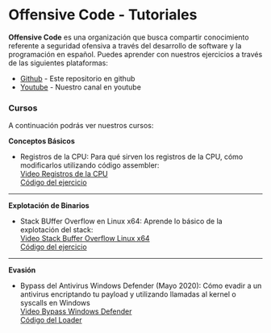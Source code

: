 # Offensive Code - Tutoriales

**Offensive Code** es una organización que busca compartir conocimiento referente a seguridad ofensiva a través del desarrollo de software y la programación en español. Puedes aprender con nuestros ejercicios a través de las siguientes plataformas: 

  * [Github] - Este repositorio en github
  * [Youtube] - Nuestro canal en youtube

### Cursos

A continuación podrás ver nuestros cursos:

**Conceptos Básicos**

* Registros de la CPU: Para qué sirven los registros de la CPU, cómo modificarlos utilizando código assembler:  
[Video Registros de la CPU](https://www.youtube.com/watch?v=LPOk8eKAjuA)  
[Código del ejercicio](tutoriales/conceptos-basicos)
---

**Explotación de Binarios**
* Stack BUffer Overflow en Linux x64: Aprende lo básico de la explotación del stack:  
[Video Stack Buffer Overflow Linux x64](https://www.youtube.com/watch?v=i6cFCdgestI)  
[Código del ejercicio](tutoriales/explotacion-binarios)
---

**Evasión**
* Bypass del Antivirus Windows Defender (Mayo 2020): Cómo evadir a un antivirus encriptando tu payload y utilizando llamadas al kernel o syscalls en Windows  
[Video Bypass Windows Defender](https://www.youtube.com/watch?v=i6cFCdgestI)  
[Código del Loader](tutoriales/evasion)


[Github]: <https://github.com/offensive-code>
[Youtube]: <https://www.youtube.com/c/offensivecode>

